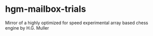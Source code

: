 # hgm-mailbox-trials
Mirror of a highly optimized for speed experimental array based chess engine by H.G. Muller
